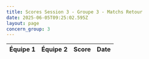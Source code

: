 ```yaml
---
title: Scores Session 3 - Groupe 3 - Matchs Retour
date: 2025-06-05T09:25:02.595Z
layout: page
concern_group: 3
---
```




| Équipe 1 | Équipe 2 | Score | Date |
|----------|----------|-------|------|

